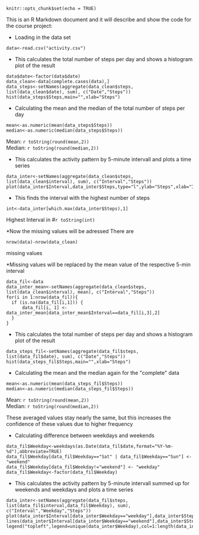 ```{r setup, include=FALSE}
knitr::opts_chunk$set(echo = TRUE)
```

This is an R Markdown document and it will describe and show the code for the course project:

* Loading in the data set

```{r}
data<-read.csv("activity.csv")
```

* This calculates the total number of steps per day and shows a histogram plot of the result
```{r}
data$date<-factor(data$date)
data_clean<-data[complete.cases(data),]
data_steps<-setNames(aggregate(data_clean$steps, list(data_clean$date), sum), c("Date","Steps"))
hist(data_steps$Steps,main="",xlab="Steps")
```

* Calculating the mean and the median of the total number of steps per day
```{r}
mean<-as.numeric(mean(data_steps$Steps))
median<-as.numeric(median(data_steps$Steps))
```
   Mean: `r toString(round(mean,2))`  
   Median: `r toString(round(median,2))`

* This calculates the activity pattern by 5-minute intervall and plots a time series
```{r}
data_inter<-setNames(aggregate(data_clean$steps, list(data_clean$interval), sum), c("Interval","Steps"))
plot(data_inter$Interval,data_inter$Steps,type="l",ylab="Steps",xlab="Interval")
```

* This finds the interval with the highest number of steps
```{r}
int<-data_inter[which.max(data_inter$Steps),1]
```
   Highest Interval in #`r toString(int)`  

*Now the missing values will be adressed
There are
```{r}
nrow(data)-nrow(data_clean)
```
missing values

*Missing values will be replaced by the mean value of the respective 5-min interval
```{r}
data_fil<-data
data_inter_mean<-setNames(aggregate(data_clean$steps, list(data_clean$interval), mean), c("Interval","Steps"))
for(i in 1:nrow(data_fil)){
  if (is.na(data_fil[i,1])) {
      data_fil[i, 1] <- data_inter_mean[data_inter_mean$Interval==data_fil[i,3],2]
  }
}
```

* This calculates the total number of steps per day and shows a histogram plot of the result
```{r}
data_steps_fil<-setNames(aggregate(data_fil$steps, list(data_fil$date), sum), c("Date","Steps"))
hist(data_steps_fil$Steps,main="",xlab="Steps")
```

* Calculating the mean and the median again for the "complete" data
```{r}
mean<-as.numeric(mean(data_steps_fil$Steps))
median<-as.numeric(median(data_steps_fil$Steps))
```
   Mean: `r toString(round(mean,2))`  
   Median: `r toString(round(median,2))`

These averaged values stay nearly the same, but this increases the confidence of these values due to higher frequency

* Calculating difference between weekdays and weekends

```{r}
data_fil$Weekday<-weekdays(as.Date(data_fil$date,format="%Y-%m-%d"),abbreviate=TRUE)
data_fil$Weekday[data_fil$Weekday=="Sat" | data_fil$Weekday=="Sun"] <- "weekend"
data_fil$Weekday[data_fil$Weekday!="weekend"] <- "weekday"
data_fil$Weekday<-factor(data_fil$Weekday)
```

* This calculates the activity pattern by 5-minute intervall summed up for weekends and weekdays and plots a time series
```{r}
data_inter<-setNames(aggregate(data_fil$steps, list(data_fil$interval,data_fil$Weekday), sum), c("Interval","Weekday","Steps"))
plot(data_inter$Interval[data_inter$Weekday=="weekday"],data_inter$Steps[data_inter$Weekday=="weekday"],type="l",ylab="Steps",xlab="Interval",col=1)
lines(data_inter$Interval[data_inter$Weekday=="weekend"],data_inter$Steps[data_inter$Weekday=="weekend"],col=2)
legend("topleft",legend=unique(data_inter$Weekday),col=1:length(data_inter$Weekday),pch=19)
```

